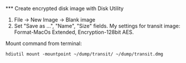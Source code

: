 
*** Create encrypted disk image with Disk Utility

1. File -> New Image -> Blank image
2. Set "Save as ...", "Name", "Size" fields. My settings for transit image: Format-MacOs Extended, Encryption-128bit AES.

Mount command from terminal:

    hdiutil mount -mountpoint ~/dump/transit/ ~/dump/transit.dmg
